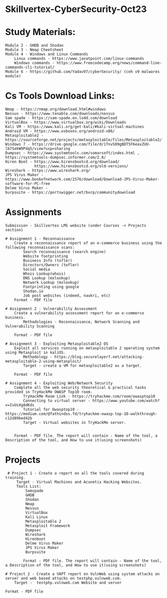 # Skillvertex-CyberSecurity-Oct23

# Study Materials:
    Module 2 - GHDB and Shodan
    Module 3 - Nmap Cheetsheet
    Module 4 - Windows and Linux Commands
        Linux commands - https://www.javatpoint.com/linux-commands
        Windows commands - https://www.freecodecamp.org/news/command-line-commands-cli-tutorial/
    Module 6 - https://github.com/Yadav97/cyberSecurity/ (ceh v9 malwares module)

# Cs Tools Download Links:
    Nmap - https://nmap.org/download.html#windows
    Nessus - https://www.tenable.com/downloads/nessus
    Sam spade - https://sam-spade.en.lo4d.com/download
    VirtualBox - https://www.virtualbox.org/wiki/Downloads
    Kali VM - https://www.kali.org/get-kali/#kali-virtual-machines
    Android VM - https://www.osboxes.org/android-x86/
    Metasploitable2 - https://sourceforge.net/projects/metasploitable/files/Metasploitable2/
    Windows 7 - https://drive.google.com/file/d/1TnvS89gBDT5F6eavZUU-lb7SekW9PdqS/view?usp=sharing
    Dumpsec - https://www.systemtools.com/somarsoft/index.html , https://systemtools-dumpsec.informer.com/2.8/
    Hiren Boot - https://www.hirensbootcd.org/download/
                 https://www.hirensbootcd.org/old-versions/
    Wireshark - https://www.wireshark.org/
    JPS Virus Maker - https://www.bookofnetwork.com/2576/download/Download-JPS-Virus-Maker-software-for-PC-free
    Delme Virus Maker -
    burpsuite - https://portswigger.net/burp/communitydownload
        
# Assignments
    Submission - Skillvertex LMS website (under Courses -> Projects section)

    # Assignment 1 - Reconnaissance
        Create a reconnaissance report of an e-commerce business using the following reconnaissance scans: 
            Search reconnaissance (search engine)
            Website footprinting
            Business Info (tofler)
            Directors/Owners (tofler)
            Social media
            Whois Lookup(whois)
            DNS Lookup (mxlookup)
            Network Lookup (mxlookup)
            Footprinting using google
            Shodan.io
            Job post websites (indeed, naukri, etc)
        Format - PDF file

    # Assignment 2 - Vulnerability Assessment
        Create a vulnerability assessment report for an e-commerce business.
            Methodologies - Reconnaissance, Network Scanning and Vulnerability Scanning
        
        Format - PDF file

    # Assignment 3 - Exploiting Metasploitable2 OS
        Exploit all services running on metasploitable 2 operating system using Metasploit in kaliOS.
            Methodology - https://blog.securelayer7.net/attacking-metasploitable-2-using-metasploit/
            Target - create a VM for metasploitable2 as a target.

        Format - PDF file

    # Assignment 4 - Exploiting Web/Network Security
        Complete all the web security theoretical & practical tasks provided in TryHackMe OWASP Top10 room.
            TryHackMe Room Link - https://tryhackme.com/room/owasptop10
            Connecting to virtual server - https://www.youtube.com/watch?v=IvUsXg8dKds
            Tutorial for Owasptop10 -  https://medium.com/@fathindos.fd/tryhackme-owasp-top-10-walkthrough-c12d89bed42b
            Target - Virtual websites in TryHackMe server.

    
        Format - PDF file. The report will contain - Name of the tool, a Description of the tool, and How to use it(using screenshots)

 # Projects
     # Project 1 - Create a report on all the tools covered during training.
         Target - Virtual Machines and Acunetix Hacking Websites.
         Tools List:
             Samspade
             GHDB
             Shodan
             Nmap 
             Nessus
             VirtualBox
             Kali Linux
             Metasploitable 2
             Metasploit Framework
             Dumpsec
             Wireshark
             Hirenboot
             Delme Virus Maker
             JPS Virus Maker
             Burpsuite

            Format - PDF file. The report will contain - Name of the tool, a Description of the tool, and How to use it(using screenshots)

    # Project 2 - Create a VAPT report on VulnWeb using system attacks on server and web based attacks on testphp.vulnweb.com.
        Target -  testphp.vulnweb.com Website and server
    
    Format - PDF file
             
             

